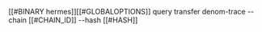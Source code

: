 [[#BINARY hermes]][[#GLOBALOPTIONS]] query transfer denom-trace --chain [[#CHAIN_ID]] --hash [[#HASH]]
